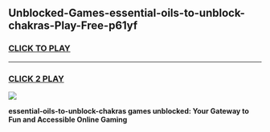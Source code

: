 
## Unblocked-Games-essential-oils-to-unblock-chakras-Play-Free-p61yf
<h3>
<a href="https://premium76.site?title=essential-oils-to-unblock-chakras&ref=18A1">CLICK TO PLAY</a></h3>
<hr>

<h3>
<a href="https://premium76.site?title=essential-oils-to-unblock-chakras&ref=18A1">CLICK 2 PLAY</a>
  
</h3>

<a href="https://premium76.site?title=essential-oils-to-unblock-chakras&ref=18A1"><img src="https://clearcache.store/games.png"></a>


**essential-oils-to-unblock-chakras games unblocked: Your Gateway to Fun and Accessible Online Gaming**

